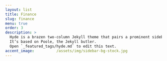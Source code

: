 ```yaml
---
layout: list
title: Finance
slug: finance
menu: true
order: 3
description: >
  Hyde is a brazen two-column Jekyll theme that pairs a prominent sidebar with uncomplicated content.
  It’s based on Poole, the Jekyll butler.
  Open `_featured_tags/hyde.md` to edit this text.
accent_image:          /assets/img/sidebar-bg-stock.jpg
---
```

